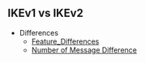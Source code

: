 ## IKEv1 vs IKEv2
- Differences
  - [Feature_Differences](Feature_Difference.md)
  - [Number of Message Difference](Number_of_Messages.md)
